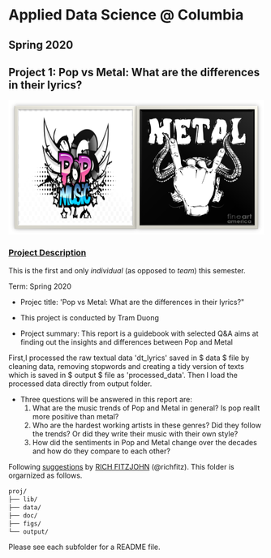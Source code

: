 # Applied Data Science @ Columbia
## Spring 2020
## Project 1: Pop vs Metal: What are the differences in their lyrics?

![image](figs/PopvsMetal.png)

### [Project Description](doc/)
This is the first and only *individual* (as opposed to *team*) this semester. 

Term: Spring 2020

+ Projec title: 'Pop vs Metal: What are the differences in their lyrics?"
+ This project is conducted by Tram Duong

+ Project summary: This report is a guidebook with selected Q&A aims at finding out the insights and differences between Pop and Metal

First,I processed the raw textual data 'dt_lyrics' saved in $ data $ file by cleaning data, removing stopwords and creating a tidy version of texts which is saved in $ output $ file as 'processed_data'. Then I load the processed data directly from output folder. 

+ Three questions will be answered in this report are: 
  1. What are the music trends of Pop and Metal in general? Is pop reallt more positive than metal? 
  2. Who are the hardest working artists in these genres? Did they follow the trends? Or did they write their music with their own style?
  3. How did the sentiments in Pop and Metal change over the decades and how do they compare to each other?

Following [suggestions](http://nicercode.github.io/blog/2013-04-05-projects/) by [RICH FITZJOHN](http://nicercode.github.io/about/#Team) (@richfitz). This folder is orgarnized as follows.

```
proj/
├── lib/
├── data/
├── doc/
├── figs/
└── output/
```

Please see each subfolder for a README file.
